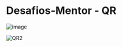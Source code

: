 # Desafios-Mentor - QR
![image](https://user-images.githubusercontent.com/90575480/214249840-f6a92e35-ff7e-4c04-bf96-6932f90b23c0.png)

![QR2](https://user-images.githubusercontent.com/90575480/214249433-f508305d-a59b-4b49-9b12-124227339a06.PNG)

